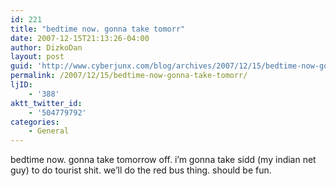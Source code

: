 ```yaml
---
id: 221
title: "bedtime now. gonna take tomorr"
date: 2007-12-15T21:13:26-04:00
author: DizkoDan
layout: post
guid: 'http://www.cyberjunx.com/blog/archives/2007/12/15/bedtime-now-gonna-take-tomorr/'
permalink: /2007/12/15/bedtime-now-gonna-take-tomorr/
ljID:
    - '388'
aktt_twitter_id:
    - '504779792'
categories:
    - General
---
```


bedtime now. gonna take tomorrow off. i’m gonna take sidd (my indian net guy) to do tourist shit. we’ll do the red bus thing. should be fun.